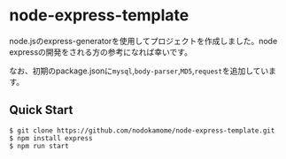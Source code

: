 # node-express-template

node.jsのexpress-generatorを使用してプロジェクトを作成しました。node expressの開発をされる方の参考になれば幸いです。

なお、初期のpackage.jsonに`mysql`,`body-parser`,`MD5`,`request`を追加しています。

## Quick Start
```
$ git clone https://github.com/nodokamome/node-express-template.git
$ npm install express
$ npm run start
```
